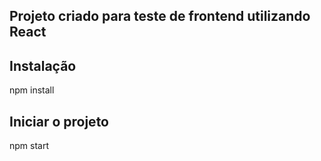 ## Projeto criado para teste de frontend utilizando React

## Instalação
npm install

## Iniciar o projeto
npm start
